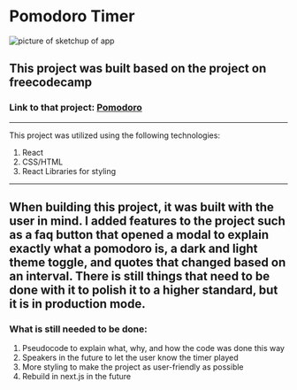 ﻿# Pomodoro Timer
![picture of sketchup of app](./IMG_5209.jpg)
## This project was built based on the project on freecodecamp
### Link to that project: 	[Pomodoro](https://www.freecodecamp.org/learn/front-end-development-libraries/front-end-development-libraries-projects/build-a-25--5-clock)
---
This project was utilized using the following technologies:
1. React
2. CSS/HTML
3. React Libraries for styling
---
When building this project, it was built with the user in mind. I added features to the project such as a faq button that opened a modal to explain exactly what a pomodoro is, a dark and light theme toggle, and quotes that changed based on an interval. There is still things that need to be done with it to polish it to a higher standard, but it is in production mode.
---
### What is still needed to be done:
1. Pseudocode to explain what, why, and how the code was done this way
2. Speakers in the future to let the user know the timer played
3. More styling to make the project as user-friendly as possible
4. Rebuild in next.js in the future

